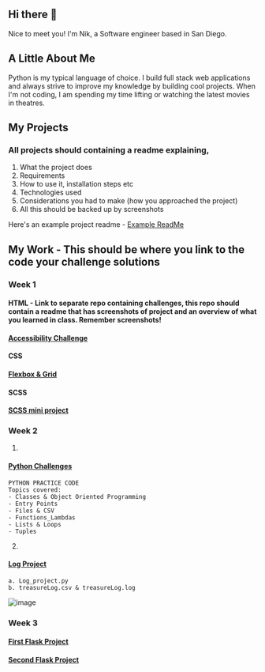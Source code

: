 ## Hi there 👋

Nice to meet you! I'm Nik, a Software engineer based in San Diego.

## A Little About Me
Python is my typical language of choice. I build full stack web applications and always strive to improve my knowledge by building cool projects.
When I'm not coding, I am spending my time lifting or watching the latest movies in theatres.

 
## My Projects 

<!-- 1. <a target=_blank href=https://github.com/ashryan/BitTracker>BitTracker</a> - A Crypto Currency portfolio tracker built using React, Firebase and the Coin Gecko API
2. <a target=_blank href=https://github.com/ashryan/block-runner>Block Runner</a> - A browser game built in vanilla JavaScript
3. <a target=_blank href=https://github.com/ashryan/morse-translator>Morse Translator</a> - A Morse to English and English to Morse translater built in JS
4. <a target=_blank href=https://github.com/ashryan/calculator>JS Calculator</a> - A browser based calculator built in JS. -->

### All projects should containing a readme explaining, 
1. What the project does
2. Requirements
3. How to use it, installation steps etc
4. Technologies used
5. Considerations you had to make (how you approached the project)
6. All this should be backed up by screenshots

Here's an example project readme - [Example ReadMe](https://github.com/nology-tech/Example-RM)

## My Work - This should be where you link to the code your challenge solutions

### Week 1

#### HTML - Link to separate repo containing challenges, this repo should contain a readme that has screenshots of project and an overview of what you learned in class. Remember screenshots!

#### [Accessibility Challenge](https://github.com/NIKMIKIN/nology-coursework/tree/main/accessibility)

#### CSS 

#### [Flexbox & Grid](https://github.com/NIKMIKIN/nology-coursework/tree/main/Profile%20tab%20Challenge)

#### SCSS

#### [SCSS mini project](https://github.com/NIKMIKIN/nology-coursework/tree/main/SCSS-starter)

### Week 2
1.
#### [Python Challenges](https://github.com/NIKMIKIN/nology-coursework/tree/main/python_practice_code)
    PYTHON PRACTICE CODE
    Topics covered:
    - Classes & Object Oriented Programming
    - Entry Points
    - Files & CSV
    - Functions_Lambdas
    - Lists & Loops
    - Tuples
      
2.
#### [Log Project](https://github.com/NIKMIKIN/nology-coursework/tree/main/log_project)
    a. Log_project.py
    b. treasureLog.csv & treasureLog.log
  ![image](https://user-images.githubusercontent.com/25696415/212391198-c627a307-f4cf-4dc8-b25c-432c305a61bf.png)

### Week 3

#### [First Flask Project](https://github.com/NIKMIKIN/nology-coursework/tree/main/hello-flask)

#### [Second Flask Project](https://github.com/NIKMIKIN/nology-coursework/tree/master)
